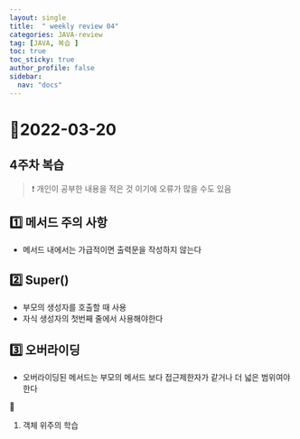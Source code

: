 ```yaml
---
layout: single
title:  " weekly review 04"
categories: JAVA-review
tag: [JAVA, 복습 ]
toc: true
toc_sticky: true
author_profile: false
sidebar:
  nav: "docs"
---
```


# 📆2022-03-20 

## 4주차 복습 

<!--Quote-->

> ❗ 개인이 공부한 내용을 적은 것 이기에 오류가 많을 수도 있음 



## 1️⃣ 메서드 주의 사항

- 메서드 내에서는 가급적이면 출력문을 작성하지 않는다

## 2️⃣ Super()

- 부모의 생성자를 호출할 때 사용
- 자식 생성자의 첫번째 줄에서 사용해야한다

## 3️⃣ 오버라이딩

- 오버라이딩된 메서드는 부모의 메서드 보다 접근제한자가 같거나 더 넓은 범위여야 한다

📒
1. 객체 위주의 학습
